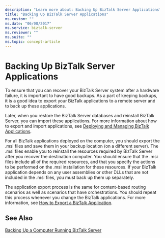 ```yaml
---
description: "Learn more about: Backing Up BizTalk Server Applications"
title: "Backing Up BizTalk Server Applications"
ms.custom: ""
ms.date: "06/08/2017"
ms.service: biztalk-server
ms.reviewer: ""
ms.suite: ""
ms.topic: concept-article
---
```

# Backing Up BizTalk Server Applications
To ensure that you can recover your BizTalk Server system after a hardware failure, it is important to have good backups. As a part of keeping backups, it is a good idea to export your BizTalk applications to a remote server and to back up these applications.  
  
 Later, when you restore the BizTalk Server databases and reinstall BizTalk Server, you can import these applications. For more information about how to export and import applications, see [Deploying and Managing BizTalk Applications](../core/deploying-and-managing-biztalk-applications.md).  
  
 For all BizTalk applications deployed on the computer, you should export the .msi files and save them in your backup location (on a different server). The .msi files enable you to reinstall the resources required by BizTalk Server after you recover the destination computer. You should ensure that the .msi files include all of the required resources, and that you specify the actions to be performed on the .msi installation for these resources. If your BizTalk application depends on any user assemblies or other DLLs that are not included in the .msi files, you must back up them up separately.  
  
 The application export process is the same for content-based routing scenarios as well as scenarios that have orchestrations. You should repeat this process whenever you change the BizTalk applications. For more information, see [How to Export a BizTalk Application](../core/how-to-export-a-biztalk-application.md).  
  
## See Also  
 [Backing Up a Computer Running BizTalk Server](../core/backing-up-a-computer-running-biztalk-server.md)
